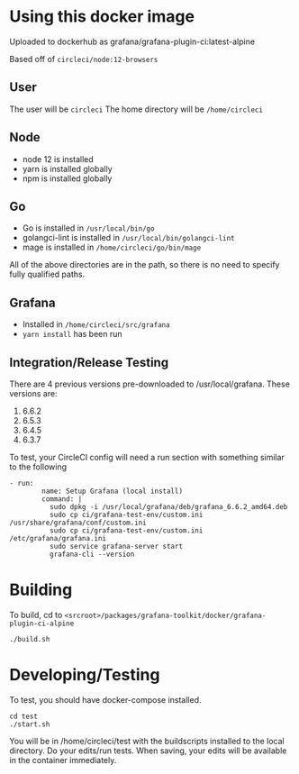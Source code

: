 # Using this docker image

Uploaded to dockerhub as grafana/grafana-plugin-ci:latest-alpine

Based off of `circleci/node:12-browsers`

## User

The user will be `circleci`
The home directory will be `/home/circleci`

## Node

- node 12 is installed
- yarn is installed globally
- npm is installed globally

## Go

- Go is installed in `/usr/local/bin/go`
- golangci-lint is installed in `/usr/local/bin/golangci-lint`
- mage is installed in `/home/circleci/go/bin/mage`

All of the above directories are in the path, so there is no need to specify fully qualified paths.

## Grafana

- Installed in `/home/circleci/src/grafana`
- `yarn install` has been run

## Integration/Release Testing

There are 4 previous versions pre-downloaded to /usr/local/grafana. These versions are:

1. 6.6.2
2. 6.5.3
3. 6.4.5
4. 6.3.7

To test, your CircleCI config will need a run section with something similar to the following

```
- run:
        name: Setup Grafana (local install)
        command: |
          sudo dpkg -i /usr/local/grafana/deb/grafana_6.6.2_amd64.deb
          sudo cp ci/grafana-test-env/custom.ini /usr/share/grafana/conf/custom.ini
          sudo cp ci/grafana-test-env/custom.ini /etc/grafana/grafana.ini
          sudo service grafana-server start
          grafana-cli --version
```

# Building

To build, cd to `<srcroot>/packages/grafana-toolkit/docker/grafana-plugin-ci-alpine`

```
./build.sh
```

# Developing/Testing

To test, you should have docker-compose installed.

```
cd test
./start.sh
```

You will be in /home/circleci/test with the buildscripts installed to the local directory.
Do your edits/run tests. When saving, your edits will be available in the container immediately.
